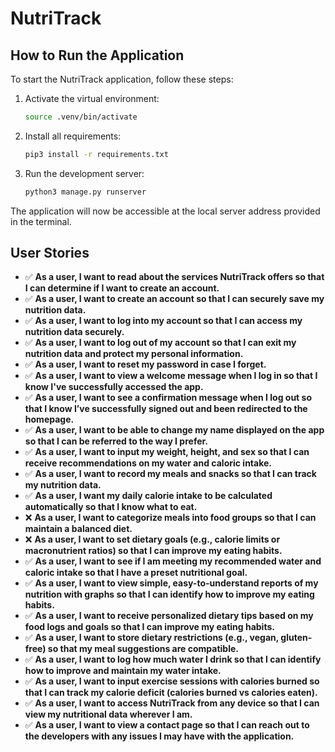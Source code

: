# NutriTrack

## How to Run the Application

To start the NutriTrack application, follow these steps:

1. Activate the virtual environment:
    ```bash
    source .venv/bin/activate
    ```
2. Install all requirements:
   ```bash
   pip3 install -r requirements.txt
   ```
3. Run the development server:
    ```bash
    python3 manage.py runserver
    ```

The application will now be accessible at the local server address provided in the terminal.

## User Stories

- ✅ **As a user, I want to read about the services NutriTrack offers so that I can determine if I want to create an account.**
- ✅ **As a user, I want to create an account so that I can securely save my nutrition data.**
- ✅ **As a user, I want to log into my account so that I can access my nutrition data securely.**
- ✅ **As a user, I want to log out of my account so that I can exit my nutrition data and protect my personal information.**
- ✅ **As a user, I want to reset my password in case I forget.**
- ✅ **As a user, I want to view a welcome message when I log in so that I know I've successfully accessed the app.**
- ✅ **As a user, I want to see a confirmation message when I log out so that I know I’ve successfully signed out and been redirected to the homepage.**
- ✅ **As a user, I want to be able to change my name displayed on the app so that I can be referred to the way I prefer.**
- ✅ **As a user, I want to input my weight, height, and sex so that I can receive recommendations on my water and caloric intake.**
- ✅ **As a user, I want to record my meals and snacks so that I can track my nutrition data.**
- ✅ **As a user, I want my daily calorie intake to be calculated automatically so that I know what to eat.**
- ❌ ****As a user, I want to categorize meals into food groups so that I can maintain a balanced diet.****
- ❌ **As a user, I want to set dietary goals (e.g., calorie limits or macronutrient ratios) so that I can improve my eating habits.**
- ✅ **As a user, I want to see if I am meeting my recommended water and caloric intake so that I have a preset nutritional goal.**
- ✅ **As a user, I want to view simple, easy-to-understand reports of my nutrition with graphs so that I can identify how to improve my eating habits.**
- ✅ **As a user, I want to receive personalized dietary tips based on my food logs and goals so that I can improve my eating habits.**
- ✅ **As a user, I want to store dietary restrictions (e.g., vegan, gluten-free) so that my meal suggestions are compatible.**
- ✅ **As a user, I want to log how much water I drink so that I can identify how to improve and maintain my water intake.**
- ✅ **As a user, I want to input exercise sessions with calories burned so that I can track my calorie deficit (calories burned vs calories eaten).**
- ✅ **As a user, I want to access NutriTrack from any device so that I can view my nutritional data wherever I am.**
- ✅ **As a user, I want to view a contact page so that I can reach out to the developers with any issues I may have with the application.**
